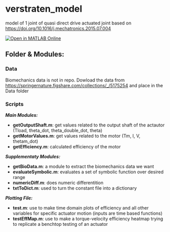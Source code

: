 # verstraten_model
model of 1 joint of quasi direct drive actuated joint based on https://doi.org/10.1016/j.mechatronics.2015.07.004

[![Open in MATLAB Online](https://www.mathworks.com/images/responsive/global/open-in-matlab-online.svg)](https://matlab.mathworks.com/open/github/v1?repo=AAImrit/verstraten_model)

## Folder & Modules:
### Data
Biomechanics data is not in repo. Dowload the data from https://springernature.figshare.com/collections/_/5175254 and place in the Data folder

### Scripts
***Main Modules:***
- **getOutputShaft.m**: get values related to the output shaft of the actautor (Tload, theta_dot, theta_double_dot, theta)
- **getMotorValues.m**: get values related to the motor (Tm, I, V, thetam_dot)
- **getEfficiency.m**: calculated efficiency of the motor

***Supplementaty Modules:***
- **getBioData.m**: a module to extract the biomechanics data we want
- **evaluateSymbolic.m**: evaluates a set of symbolic function over desired range
- **numericDiff.m**: does numeric differentition
- **txtToDict.m**: used to turn the constant file into a dictionary

***Plotting File:***
- **test.m**: use to make time domain plots of efficiency and all other variables for specific actuator motion (inputs are time based functions)
- **testEffMap.m**: use to make a torque-velocity efficiency heatmap trying to replicate a benchtop testing of an actuator